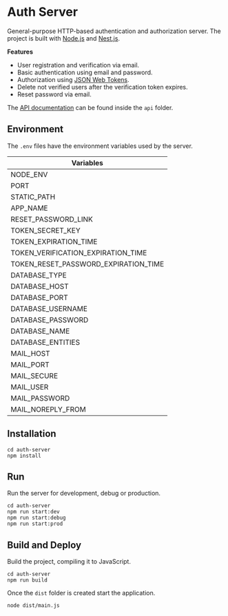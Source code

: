 # Auth Server

General-purpose HTTP-based authentication and authorization server. The project is built with [Node.js](https://nodejs.org/) and [Nest.js](https://nestjs.com/).

**Features**
- User registration and verification via email.
- Basic authentication using email and password.
- Authorization using [JSON Web Tokens](https://jwt.io/).
- Delete not verified users after the verification token expires.
- Reset password via email.

The [API documentation](https://adcimon.github.io/auth-server/api/) can be found inside the `api` folder.

## Environment

The `.env` files have the environment variables used by the server.

| Variables |
| ----- |
| NODE_ENV |
| PORT |
| STATIC_PATH |
| APP_NAME |
| RESET_PASSWORD_LINK |
| TOKEN_SECRET_KEY |
| TOKEN_EXPIRATION_TIME |
| TOKEN_VERIFICATION_EXPIRATION_TIME |
| TOKEN_RESET_PASSWORD_EXPIRATION_TIME |
| DATABASE_TYPE |
| DATABASE_HOST |
| DATABASE_PORT |
| DATABASE_USERNAME |
| DATABASE_PASSWORD |
| DATABASE_NAME |
| DATABASE_ENTITIES |
| MAIL_HOST |
| MAIL_PORT |
| MAIL_SECURE |
| MAIL_USER |
| MAIL_PASSWORD |
| MAIL_NOREPLY_FROM |

## Installation

```
cd auth-server
npm install
```

## Run

Run the server for development, debug or production.
```
cd auth-server
npm run start:dev
npm run start:debug
npm run start:prod
```

## Build and Deploy

Build the project, compiling it to JavaScript.
```
cd auth-server
npm run build
```

Once the `dist` folder is created start the application.
```
node dist/main.js
```